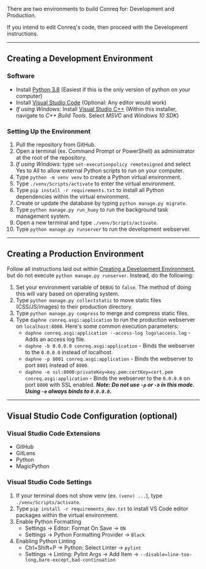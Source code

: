 There are two environments to build Conreq for: Development and Production.

If you intend to edit Conreq's code, then proceed with the Development instructions.

---

## Creating a Development Environment

### Software

- Install [Python 3.8](https://www.microsoft.com/en-us/p/python-38/9mssztt1n39l#activetab=pivot:overviewtab) (Easiest if this is the only version of python on your computer)
- Install [Visual Studio Code](https://code.visualstudio.com/) (Optional: Any editor would work)
- _If using Windows:_ Install [Visual Studio C++](https://visualstudio.microsoft.com/visual-cpp-build-tools/) (Within this installer, navigate to _C++ Build Tools_. Select _MSVC_ and _Windows 10 SDK_)

### Setting Up the Environment

1. Pull the repository from GitHub.
2. Open a terminal (ex. Command Prompt or PowerShell) as administrator at the root of the repository.
3. _If using Windows:_ type `set-executionpolicy remotesigned` and select Yes to All to allow external Python scripts to run on your computer.
4. Type `python -m venv venv` to create a Python virtual environment.
5. Type `./venv/Scripts/activate` to enter the virtual environment.
6. Type `pip install -r requirements.txt` to install all Python dependencies within the virtual environment.
7. Create or update the database by typing `python manage.py migrate`.
8. Type `python manage.py run_huey` to run the background task management system.
9. Open a new terminal and type `./venv/Scripts/activate`.
10. Type `python manage.py runserver` to run the development webserver.

---

## Creating a Production Environment

Follow all instructions laid out within [Creating a Development Environment](https://github.com/Archmonger/Conreq/wiki/Building-Guide#creating-a-development-environment), but do not execute `python manage.py runserver`. Instead, do the following:

1. Set your environment variable of `DEBUG` to `false`. The method of doing this will vary based on operating system.
2. Type `python manage.py collectstatic` to move static files (CSS/JS/images) to their production directory.
3. Type `python manage.py compress` to merge and compress static files.
4. Type `daphne conreq.asgi:application` to run the production webserver on `localhost:8000`. Here's some common execution parameters:
   - `daphne conreq.asgi:application --access-log logs\access.log` - Adds an access log file.
   - `daphne -b 0.0.0.0 conreq.asgi:application` - Binds the webserver to the `0.0.0.0` instead of localhost.
   - `daphne -p 8001 conreq.asgi:application` - Binds the webserver to port `8001` instead of `8000`.
   - `daphne -e ssl:8000:privateKey=key.pem:certKey=cert.pem conreq.asgi:application` - Binds the webserver to the `0.0.0.0` on port `8000` with SSL enabled. **_Note: Do not use `-p` or `-b` in this mode. Using `-e` always binds to `0.0.0.0`._**

---

## Visual Studio Code Configuration (optional)

### Visual Studio Code Extensions

- GitHub
- GitLens
- Python
- MagicPython

### Visual Studio Code Settings

1. If your terminal does not show venv (ex. `(venv) ...`), type `./venv/Scripts/activate`.
2. Type `pip install -r requirements_dev.txt` to install VS Code editor packages within the virtual environment.
3. Enable Python Formatting
   - Settings -> Editor: Format On Save -> `ON`
   - Settings -> Python Formatting Provider -> `Black`
4. Enabling Python Linting
   - Ctrl+Shift+P -> Python: Select Linter -> `pylint`
   - Settings -> Linting: Pylint Args -> Add Item -> `--disable=line-too-long,bare-except,bad-continuation`
